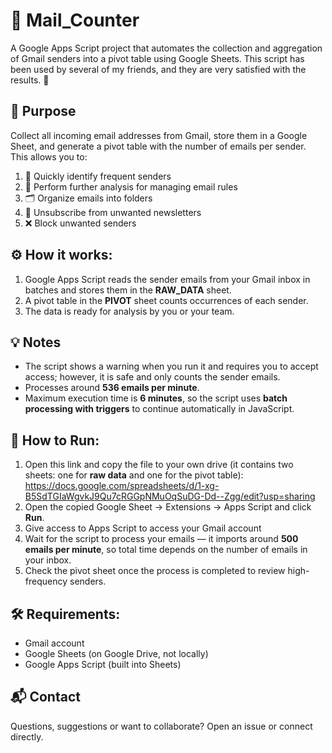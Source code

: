 # 📧 Mail\_Counter

A Google Apps Script project that automates the collection and aggregation of Gmail senders into a pivot table using Google Sheets. This script has been used by several of my friends, and they are very satisfied with the results. 🎉

## 🎯 Purpose

Collect all incoming email addresses from Gmail, store them in a Google Sheet, and generate a pivot table with the number of emails per sender. This allows you to:

1. 📌 Quickly identify frequent senders
2. 📝 Perform further analysis for managing email rules
3. 🗂️ Organize emails into folders
4. 🚫 Unsubscribe from unwanted newsletters
5. ❌ Block unwanted senders

## ⚙️ How it works:

1. Google Apps Script reads the sender emails from your Gmail inbox in batches and stores them in the **RAW\_DATA** sheet.
2. A pivot table in the **PIVOT** sheet counts occurrences of each sender.
3. The data is ready for analysis by you or your team.

## 💡 Notes

* The script shows a warning when you run it and requires you to accept access; however, it is safe and only counts the sender emails.
* Processes around **536 emails per minute**.
* Maximum execution time is **6 minutes**, so the script uses **batch processing with triggers** to continue automatically in JavaScript.

## 🚀 How to Run:

1. Open this link and copy the file to your own drive (it contains two sheets: one for **raw data** and one for the pivot table):  
https://docs.google.com/spreadsheets/d/1-xg-B5SdTGIaWgvkJ9Qu7cRGGpNMuOqSuDG-Dd--Zgg/edit?usp=sharing
2. Open the copied Google Sheet → Extensions → Apps Script and click **Run**.
3. Give access to Apps Script to access your Gmail account 
4. Wait for the script to process your emails — it imports around **500 emails per minute**, so total time depends on the number of emails in your inbox.
5. Check the pivot sheet once the process is completed to review high-frequency senders.

## 🛠️ Requirements:

* Gmail account
* Google Sheets (on Google Drive, not locally)
* Google Apps Script (built into Sheets)

## 📬 Contact

Questions, suggestions or want to collaborate? Open an issue or connect directly.

